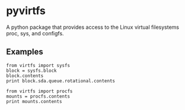 # pyvirtfs

A python package that provides access to the Linux virtual filesystems proc,
sys, and configfs.


## Examples

    from virtfs import sysfs
    block = sysfs.block
    block.contents
    print block.sda.queue.rotational.contents

    from virtfs import procfs
    mounts = procfs.contents
    print mounts.contents
